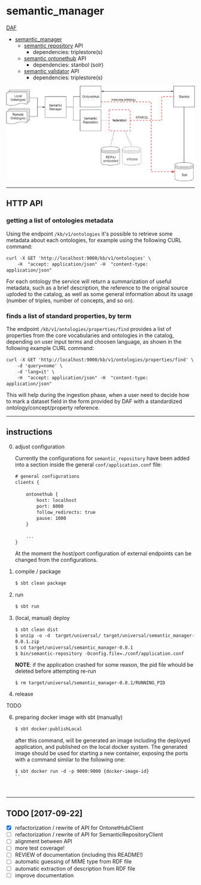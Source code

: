 
semantic_manager
=================


[DAF](https://github.com/teamdigitale/daf)

+ [semantic_manager](https://github.com/italia/daf-semantics/tree/master/semantic_manager)
	+ [semantic repository](https://github.com/italia/daf-semantics/tree/master/semantic_repository) API
		- dependencies: triplestore(s)
	+ [semantic ontonethub](https://github.com/teamdigitale/ontonethub) API
		- dependencies: stanbol (solr)
	+ [semantic validator](https://github.com/italia/daf-semantics/tree/master/semantic_validator) API
		- dependencies: triplestore(s)


![LODManager_components_v1](./docs/semantic_manager-v2.png)

* * *

## HTTP API

### getting a list of ontologies metadata

Using the endpoint `/kb/v1/ontologies` it's possible to retrieve some metadata about each ontologies, for example using the following CURL command:

```
curl -X GET 'http://localhost:9000/kb/v1/ontologies' \ 
	-H  "accept: application/json" -H  "content-type: application/json"
```

For each ontology the service will return a summarization of useful metadata, such as a brief description, the reference to the original source uploded to the catalog, as well as some general information about its usage (number of triples, number of concepts, and so on).


### finds a list of standard properties, by term

The endpoint `/kb/v1/ontologies/properties/find` provides a list of properties from the core vocabularies and ontologies in the catalog, depending on user input terms and choosen language, as shown in the following example CURL command:

```
curl -X GET 'http://localhost:9000/kb/v1/ontologies/properties/find' \
	-d 'query=nome' \ 
	-d 'lang=it' \ 
	-H  "accept: application/json" -H  "content-type: application/json"

```

This will help during the ingestion phase, when a user need to decide how to mark a dataset field in the form provided by DAF with a standardized ontology/concept/property reference.





* * *

## instructions

0. adjust configuration

	Currently the configurations for `semantic_repository` have been added into a section inside the general `conf/application.conf` file:

	```
	# general configurations
	clients {

		ontonethub {
			host: localhost
			port: 8000
			follow_redirects: true
			pause: 1000
		}

		...
	}
	```
	At the moment the host/port configuration of external endpoints can be changed from the configurations. 


1. compile / package

	```bash
	$ sbt clean package
	```

2. run

	```bash
	$ sbt run 
	```

3. (local, manual) deploy

	```
	$ sbt clean dist
	$ unzip -o -d  target/universal/ target/universal/semantic_manager-0.0.1.zip
	$ cd target/universal/semantic_manager-0.0.1
	$ bin/semantic-repository -Dconfig.file=./conf/application.conf
	```

	**NOTE**: if the application crashed for some reason, the pid file whould be deleted before attempting re-run 
	
	```bash
	$ rm target/universal/semantic_manager-0.0.1/RUNNING_PID 
	```

5. release

TODO

6. preparing docker image with sbt (manually)

	```bash
	$ sbt docker:publishLocal 
	```
	
	after this command, will be generated an image including the deployed application, and published on the local docker system.
	The generated image should be used for starting a new container, exposing the ports with a command similar to the following one:
	
	```
	$ sbt docker run -d -p 9000:9000 {docker-image-id}
	``



* * *

## TODO [2017-09-22]

- [x] refactorization / rewrite of API for OntonetHubClient
- [ ] refactorization / rewrite of API for SemanticRepositoryClient
- [ ] alignment between API
- [ ] more test coverage!
- [ ] REVIEW of documentation (including this README!)
- [ ] automatic guessing of MIME type from RDF file
- [ ] automatic extraction of description from RDF file
- [ ] improve documentation
